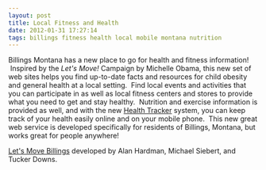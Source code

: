 ```yaml
---
layout: post
title: Local Fitness and Health
date: 2012-01-31 17:27:14
tags: billings fitness health local mobile montana nutrition
---
```

Billings Montana has a new place to go for health and fitness information!  Inspired by the <em>Let's Move!</em> Campaign by Michelle Obama, this new set of web sites helps you find up-to-date facts and resources for child obesity and general health at a local setting.  Find local events and activities that you can participate in as well as local fitness centers and stores to provide what you need to get and stay healthy.  Nutrition and exercise information is provided as well, and with the new <a href="http://www.inclass.org/healthtracker/">Health Tracker</a> system, you can keep track of your health easily online and on your mobile phone.  This new great web service is developed specifically for residents of Billings, Montana, but works great for people anywhere!

<a href="http://www.inclass.org/letsmove/">Let's Move Billings</a> developed by Alan Hardman, Michael Siebert, and Tucker Downs.